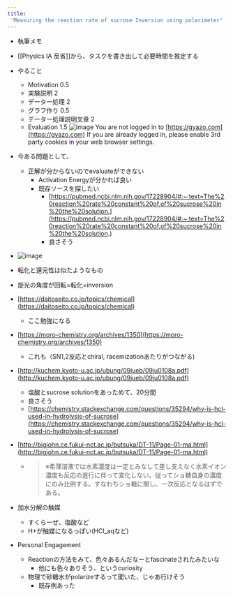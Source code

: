 ```yaml
---
title:
 'Measuring the reaction rate of sucrose Inversion using polarimeter'
---
```



- 執筆メモ
- [[Physics IA 反省]]から、タスクを書き出して必要時間を推定する
- やること
    - Motivation 0.5
    - 実験説明 2
    - データー処理 2
    - グラフ作り 0.5
    - データー処理説明文章 2
    - Evaluation 1.5
![image](https://gyazo.com/7cce239e16618d764fb12657f497d870/thumb/1000)
You are not logged in to [https://gyazo.com](https://gyazo.com)
If you are already logged in, please enable 3rd party cookies in your web browser settings.

- 今ある問題として、
    - 正解が分からないのでevaluateができない
        - Activation Energyが分かれば良い
        - 既存ソースを探したい
            - [https://pubmed.ncbi.nlm.nih.gov/17228904/#:~:text=The%20reaction%20rate%20constant%20of,of%20sucrose%20in%20the%20solution.](https://pubmed.ncbi.nlm.nih.gov/17228904/#:~:text=The%20reaction%20rate%20constant%20of,of%20sucrose%20in%20the%20solution.)
            - 良さそう


- ![image](https://d12rf6ppj1532r.cloudfront.net/images/k/0/sci_che/6_2_13_2/k_sci_che_6_2_13_2_image01.png)
- 転化と還元性は似たようなもの
- 旋光の角度が回転=転化=inversion

- [https://daitoseito.co.jp/topics/chemical](https://daitoseito.co.jp/topics/chemical)
    - ここ勉強になる

- [https://moro-chemistry.org/archives/1350](https://moro-chemistry.org/archives/1350)
    - これも（SN1,2反応とchiral, racemizationあたりがつながる)

- [http://kuchem.kyoto-u.ac.jp/ubung/09jueb/09ju0108a.pdf](http://kuchem.kyoto-u.ac.jp/ubung/09jueb/09ju0108a.pdf)
    - 塩酸とsucrose solutionをあっためて、20分間
    - 良さそう
    - [https://chemistry.stackexchange.com/questions/35294/why-is-hcl-used-in-hydrolysis-of-sucrose](https://chemistry.stackexchange.com/questions/35294/why-is-hcl-used-in-hydrolysis-of-sucrose)

- [http://bigjohn.ce.fukui-nct.ac.jp/butsuka/DT-11/Page-01-ma.html](http://bigjohn.ce.fukui-nct.ac.jp/butsuka/DT-11/Page-01-ma.html)
    - > ※希薄溶液では水素濃度は一定とみなして差し支えなく水素イオン濃度も反応の進行に伴って変化しない。従ってショ糖自身の濃度にのみ比例する。すなわちショ糖に関し、一次反応となるはずである。


- 加水分解の触媒
    - すくらーぜ、塩酸など
    - H+が触媒になるっぽい(HCl_aqなど)


- Personal Engagement
    - Reactionの方法をみて、色々あるんだなーとfascinateされたみたいな
        - 他にも色々ありそう、というcuriosity
    - 物理で砂糖水がpolarizeするって聞いた、じゃあ行けそう
        - 既存例あった
